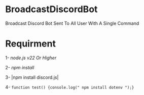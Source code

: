 # BroadcastDiscordBot
Broadcast Discord Bot Sent To All User With A Single Command
# Requirment
1- *node.js v22 Or Higher*

2- *npm install*

3- |npm install discord.js|

4- `function test() {console.log(" npm install dotenv ");}`
